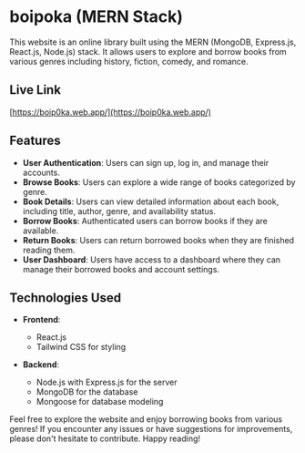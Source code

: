 # boipoka (MERN Stack)

This website is an online library built using the MERN (MongoDB, Express.js, React.js, Node.js) stack. It allows users to explore and borrow books from various genres including history, fiction, comedy, and romance.

## Live Link

[https://boip0ka.web.app/](https://boip0ka.web.app/)

## Features

- **User Authentication**: Users can sign up, log in, and manage their accounts.
- **Browse Books**: Users can explore a wide range of books categorized by genre.
- **Book Details**: Users can view detailed information about each book, including title, author, genre, and availability status.
- **Borrow Books**: Authenticated users can borrow books if they are available.
- **Return Books**: Users can return borrowed books when they are finished reading them.
- **User Dashboard**: Users have access to a dashboard where they can manage their borrowed books and account settings.

## Technologies Used

- **Frontend**:

  - React.js
  - Tailwind CSS for styling

- **Backend**:
  - Node.js with Express.js for the server
  - MongoDB for the database
  - Mongoose for database modeling

Feel free to explore the website and enjoy borrowing books from various genres! If you encounter any issues or have suggestions for improvements, please don't hesitate to contribute. Happy reading!
